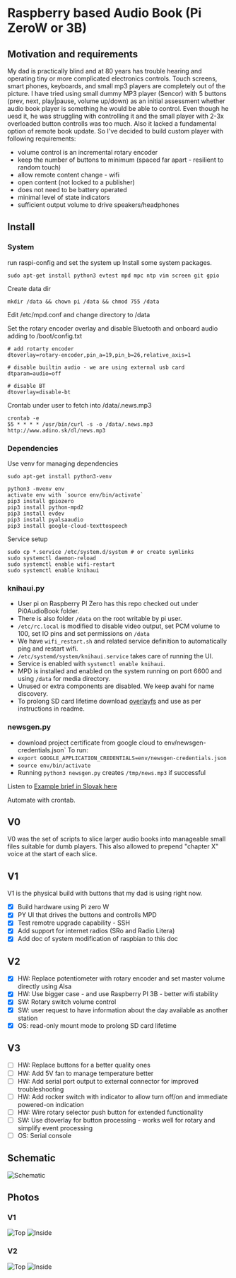 # Raspberry based Audio Book (Pi ZeroW or 3B)
## Motivation and requirements
My dad is practically blind and at 80 years has trouble hearing and operating tiny or more complicated electronics controls. Touch screens, smart phones, keyboards, and small mp3 players are completely out of the picture. I have tried using small dummy MP3 player (Sencor) with 5 buttons (prev, next, play|pause, volume up/down) as an initial assessment whether audio book player is something he would be able to control. Even though he uesd it, he was struggling with controlling it and the small player with 2-3x overloaded button controlls was too much. Also it lacked a fundamental option of remote book update. So I've decided to build custom player with following requirements:
- volume control is an incremental rotary encoder
- keep the number of buttons to minimum (spaced far apart - resilient to random touch)
- allow remote content change - wifi
- open content (not locked to a publisher)
- does not need to be battery operated
- minimal level of state indicators
- sufficient output volume to drive speakers/headphones

## Install
### System
run raspi-config and set the system up
Install some system packages.
```
sudo apt-get install python3 evtest mpd mpc ntp vim screen git gpio
```

Create data dir
```
mkdir /data && chown pi /data && chmod 755 /data
```

Edit /etc/mpd.conf and change directory to /data

Set the rotary encoder overlay and disable Bluetooth and onboard audio adding to /boot/config.txt
```
# add rotarty encoder
dtoverlay=rotary-encoder,pin_a=19,pin_b=26,relative_axis=1

# disable builtin audio - we are using external usb card
dtparam=audio=off

# disable BT
dtoverlay=disable-bt
```

Crontab under user to fetch into /data/.news.mp3
```
crontab -e 
55 * * * * /usr/bin/curl -s -o /data/.news.mp3 http://www.adino.sk/dl/news.mp3
```

### Dependencies
Use venv for managing dependencies
```
sudo apt-get install python3-venv
```

```
python3 -mvenv env
activate env with `source env/bin/activate`
pip3 install gpiozero
pip3 install python-mpd2
pip3 install evdev
pip3 install pyalsaaudio
pip3 install google-cloud-texttospeech
```

Service setup
```
sudo cp *.service /etc/system.d/system # or create symlinks
sudo systemctl daemon-reload
sudo systemctl enable wifi-restart
sudo systemctl enable knihaui
```

### knihaui.py
* User pi on Raspberry PI Zero has this repo checked out under Pi0AudioBook folder.
* There is also folder `/data` on the root writable by pi user. 
* `/etc/rc.local` is modified to disable video output, set PCM volume to 100, set IO pins and set permissions on `/data`
* We have `wifi_restart.sh` and related service definition to automatically ping and restart wifi.
* `/etc/systemd/system/knihaui.service` takes care of running the UI.
* Service is enabled with `systemctl enable knihaui`. 
* MPD is installed and enabled on the system running on port 6600 and using `/data` for media directory.
* Unused or extra components are disabled. We keep avahi for name discovery.
* To prolong SD card lifetime download [overlayfs](https://github.com/ghollingworth/overlayfs) and use as per instructions in readme.

### newsgen.py
* download project certificate from google cloud to env/newsgen-credentials.json`
To run:
* `export GOOGLE_APPLICATION_CREDENTIALS=env/newsgen-credentials.json`
* `source env/bin/activate`
* Running `python3 newsgen.py` creates `/tmp/news.mp3` if successful

Listen to [Example brief in Slovak here](example_brief_sk.mp3)

Automate with crontab.


## V0
V0 was the set of scripts to slice larger audio books into manageable small files suitable for dumb players. This also allowed to prepend "chapter X" voice at the start of each slice.

## V1
V1 is the physical build with buttons that my dad is using right now.
- [x] Build hardware using Pi zero W
- [x] PY UI that drives the buttons and controlls MPD
- [x] Test remotre upgrade capability - SSH
- [x] Add support for internet radios (SRo and Radio Litera)
- [x] Add doc of system modification of raspbian to this doc

## V2
- [x] HW: Replace potentiometer with rotary encoder and set master volume directly using Alsa
- [x] HW: Use bigger case - and use Raspberry PI 3B - better wifi stability
- [x] SW: Rotary switch volume control
- [x] SW: user request to have information about the day available as another station
- [x] OS: read-only mount mode to prolong SD card lifetime

## V3
- [ ] HW: Replace buttons for a better quality ones
- [ ] HW: Add 5V fan to manage temperature better
- [ ] HW: Add serial port output to external connector for improved troubleshooting 
- [ ] HW: Add rocker switch with indicator to allow turn off/on and immediate powered-on indication
- [ ] HW: Wire rotary selector push button for extended functionality
- [ ] SW: Use dtoverlay for button processing - works well for rotary and simplify event processing
- [ ] OS: Serial console

## Schematic
![Schematic](schematic.png)

## Photos
### V1
![Top](Pi0AudioBook-top.jpg)
![Inside](Pi0AudioBook-inside.jpg)

### V2
![Top](V2Top.jpg)
![Inside](V2Inside.jpg)

